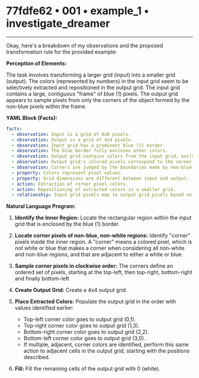 # 77fdfe62 • 001 • example_1 • investigate_dreamer

---
Okay, here's a breakdown of my observations and the proposed transformation rule for the provided example:

**Perception of Elements:**

The task involves transforming a larger grid (input) into a smaller grid (output). The colors (represented by numbers) in the input grid seem to be selectively extracted and repositioned in the output grid. The input grid contains a large, contiguous "frame" of blue (1) pixels.  The output grid appears to sample pixels from only the corners of the object formed by the non-blue pixels within the frame.

**YAML Block (Facts):**



```yaml
facts:
  - observation: Input is a grid of 8x8 pixels.
  - observation: Output is a grid of 4x4 pixels.
  - observation: Input grid has a prominent blue (1) border.
  - observation: The blue border fully encloses other colors.
  - observation: Output grid contains colors from the input grid, excluding blue (1) and white (0).
  - observation: Output grid's colored pixels correspond to the corner pixels of colored regions inside the blue border in the Input grid.
  - observation: Corners are judged by the boundaries made by non-blue and non-white pixels.
  - property: Colors represent pixel values.
  - property: Grid dimensions are different between input and output.
  - action: Extraction of corner pixel colors.
  - action: Repositioning of extracted colors in a smaller grid.
  - relationship: Input grid pixels map to output grid pixels based on position and color, specifically corner locations.
```



**Natural Language Program:**

1.  **Identify the Inner Region:** Locate the rectangular region within the input grid that is enclosed by the blue (1) border.

2.  **Locate corner pixels of non-blue, non-white regions:**  Identify "corner" pixels inside the inner region. A "corner" means a colored pixel, which is *not* white or blue that makes a corner when considering all non-white and non-blue regions, and that are adjacent to either a white or blue.

3. **Sample corner pixels in clockwise order:** The corners define an ordered set of pixels, starting at the top-left, then top-right, bottom-right and finally bottom-left

4.  **Create Output Grid:** Create a 4x4 output grid.

5.  **Place Extracted Colors:** Populate the output grid in the order with values identified earlier:
    *   Top-left corner color goes to output grid (0,1).
    *   Top-right corner color goes to output grid (1,3).
    *    Bottom-right corner color goes to output grid (2,2).
    *   Bottom-left corner color goes to output grid (3,0).
    *   If multiple, adjacent, corner colors are identified, perform this same action to adjacent cells in the output grid, starting with the positions described.
6. **Fill:** Fill the remaining cells of the output grid with 0 (white).


